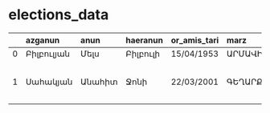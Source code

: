 # elections_data

|    | azganun    | anun   | haeranun   | or_amis_tari   | marz        | hamaenq   |   bnakavaer | hasce            |   taracq | texamas   |
|---:|:-----------|:-------|:-----------|:---------------|:------------|:----------|------------:|:-----------------|---------:|:----------|
|  0 | Բիլբուլյան | Մելս   | Բիլբուլի   | 15/04/1953     | ԱՐՄԱՎԻՐ     | ՀՈՒՇԱԿԵՐՏ |         nan | 5 Փ.   5         |       16 | 16/50     |
|  1 | Սահակյան   | Անահիտ | Ջոնի       | 22/03/2001     | ԳԵՂԱՐՔՈՒՆԻՔ | ԾՈՎԻՆԱՐ   |         nan | 5 Թղմ. 14 Փ.   8 |       21 | 21/36     |